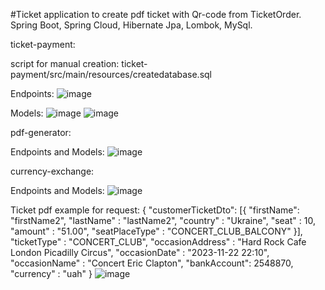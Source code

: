 #Ticket application to create pdf ticket with Qr-code from TicketOrder.
Spring Boot, Spring Cloud, Hibernate Jpa, Lombok, MySql.


ticket-payment:

script for manual creation:
ticket-payment/src/main/resources/createdatabase.sql

Endpoints:
![image](https://user-images.githubusercontent.com/83453822/215362672-ea8275e8-f65d-4c8d-9178-3bd01f3b059d.png)

Models:
![image](https://user-images.githubusercontent.com/83453822/215362706-991fdc49-fec8-44b1-b1f6-6757e429e7af.png)
![image](https://user-images.githubusercontent.com/83453822/215362733-1ef3357f-da74-47cf-b376-57e74bd49585.png)



pdf-generator:

Endpoints and Models:
![image](https://user-images.githubusercontent.com/83453822/215364006-91baeb2b-b56e-43eb-bf6f-a584665d80a1.png)



currency-exchange:

Endpoints and Models:
![image](https://user-images.githubusercontent.com/83453822/215364363-a69887ac-53a4-423f-a2ed-3dbe034a2e5b.png)


Ticket pdf example for request:
{
    "customerTicketDto": [{
         "firstName": "firstName2",
         "lastName" : "lastName2",
         "country"  : "Ukraine", 
         "seat" : 10,
         "amount" : "51.00",
         "seatPlaceType" : "CONCERT_CLUB_BALCONY"
        }],
    "ticketType" : "CONCERT_CLUB",
    "occasionAddress" : "Hard Rock Cafe London Picadilly Circus",
    "occasionDate" : "2023-11-22 22:10",
    "occasionName" : "Concert Eric Clapton",
    "bankAccount": 2548870,
    "currency" : "uah"
}
![image](https://user-images.githubusercontent.com/83453822/215364843-ccd59b68-43ab-443b-a734-fb157196122a.png)




